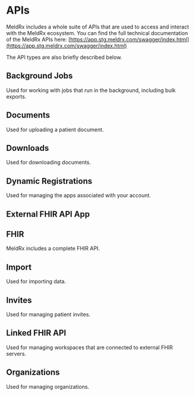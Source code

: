 # APIs

MeldRx includes a whole suite of APIs that are used to access and interact with the MeldRx ecosystem.
You can find the full technical documentation of the MeldRx APIs here: [https://app.stg.meldrx.com/swagger/index.html](https://app.stg.meldrx.com/swagger/index.html)

The API types are also briefly described below.

## Background Jobs
Used for working with jobs that run in the background, including bulk exports.

## Documents
Used for uploading a patient document.

## Downloads
Used for downloading documents.

## Dynamic Registrations
Used for managing the apps associated with your account.

## External FHIR API App

## FHIR
MeldRx includes a complete FHIR API.

## Import
Used for importing data.

## Invites
Used for managing patient invites.

## Linked FHIR API
Used for managing workspaces that are connected to external FHIR servers.

## Organizations
Used for managing organizations.
